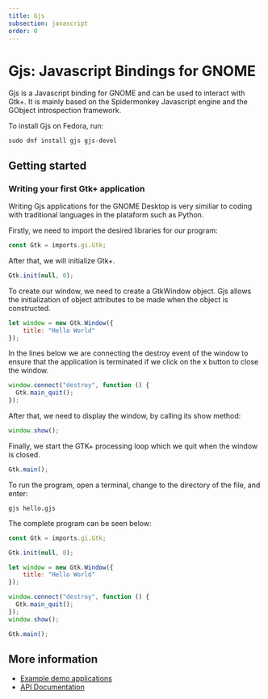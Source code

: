 ```yaml
---
title: Gjs
subsection: javascript
order: 0
---
```


# Gjs: Javascript Bindings for GNOME

Gjs is a Javascript binding for GNOME and can be used to interact with Gtk+. It is mainly based on the Spidermonkey Javascript engine and the GObject introspection framework.

To install Gjs on Fedora, run:

```
sudo dnf install gjs gjs-devel
```

## Getting started

### Writing your first Gtk+ application

Writing Gjs applications for the GNOME Desktop is very similiar to coding with traditional languages in the plataform such as Python.

Firstly, we need to import the desired libraries for our program:

```javascript
const Gtk = imports.gi.Gtk;
```

After that, we will initialize Gtk+.

```javascript
Gtk.init(null, 0);
```

To create our window, we need to create a GtkWindow object. Gjs allows the initialization of object attributes to be made when the object is constructed.

```javascript
let window = new Gtk.Window({
    title: "Hello World"
});
```

In the lines below we are connecting the destroy event of the window to ensure that the application is terminated if we click on the x button to close the window.

```javascript
window.connect("destroy", function () {
  Gtk.main_quit();
});
```

After that, we need to display the window, by calling its show method:

```javascript
window.show();
```

Finally, we start the GTK+ processing loop which we quit when the window is closed.

```javascript
Gtk.main();
```

To run the program, open a terminal, change to the directory of the file, and enter:

```
gjs hello.gjs
```

The complete program can be seen below:

```javascript
const Gtk = imports.gi.Gtk;

Gtk.init(null, 0);

let window = new Gtk.Window({
    title: "Hello World"
});

window.connect("destroy", function () {
  Gtk.main_quit();
});
window.show();

Gtk.main();
```

## More information

- [Example demo applications](https://developer.gnome.org/gnome-devel-demos/stable/js.html)
- [API Documentation](https://people.gnome.org/~gcampagna/docs/)
